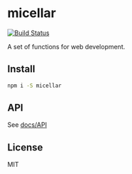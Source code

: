 # micellar

[![Build Status](https://travis-ci.com/Alex1990/micellar.svg?token=ZA7x9KTLugdB4jX4ZUmj&branch=master)](https://travis-ci.com/Alex1990/micellar)

A set of functions for web development.

## Install

```sh
npm i -S micellar
```

## API

See [docs/API](docs/API.md)

## License

MIT
